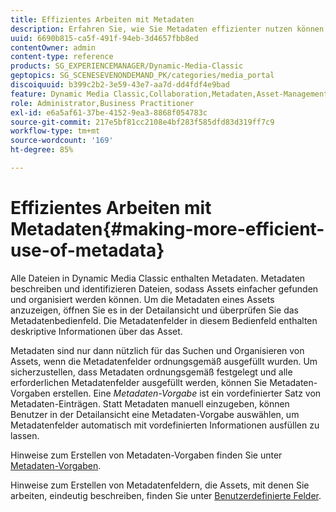 ```yaml
---
title: Effizientes Arbeiten mit Metadaten
description: Erfahren Sie, wie Sie Metadaten effizienter nutzen können.
uuid: 6690b815-ca5f-491f-94eb-3d4657fbb8ed
contentOwner: admin
content-type: reference
products: SG_EXPERIENCEMANAGER/Dynamic-Media-Classic
geptopics: SG_SCENESEVENONDEMAND_PK/categories/media_portal
discoiquuid: b399c2b2-3e59-43e7-aa7d-dd4fdf4e9bad
feature: Dynamic Media Classic,Collaboration,Metadaten,Asset-Management
role: Administrator,Business Practitioner
exl-id: e6a5af61-37be-4152-9ea3-8868f054783c
source-git-commit: 217e5bf81cc2108e4bf283f585dfd83d319ff7c9
workflow-type: tm+mt
source-wordcount: '169'
ht-degree: 85%

---
```


# Effizientes Arbeiten mit Metadaten{#making-more-efficient-use-of-metadata}

Alle Dateien in Dynamic Media Classic enthalten Metadaten. Metadaten beschreiben und identifizieren Dateien, sodass Assets einfacher gefunden und organisiert werden können. Um die Metadaten eines Assets anzuzeigen, öffnen Sie es in der Detailansicht und überprüfen Sie das Metadatenbedienfeld. Die Metadatenfelder in diesem Bedienfeld enthalten deskriptive Informationen über das Asset.

Metadaten sind nur dann nützlich für das Suchen und Organisieren von Assets, wenn die Metadatenfelder ordnungsgemäß ausgefüllt wurden. Um sicherzustellen, dass Metadaten ordnungsgemäß festgelegt und alle erforderlichen Metadatenfelder ausgefüllt werden, können Sie Metadaten-Vorgaben erstellen. Eine *Metadaten-Vorgabe* ist ein vordefinierter Satz von Metadaten-Einträgen. Statt Metadaten manuell einzugeben, können Benutzer in der Detailansicht eine Metadaten-Vorgabe auswählen, um Metadatenfelder automatisch mit vordefinierten Informationen ausfüllen zu lassen.

Hinweise zum Erstellen von Metadaten-Vorgaben finden Sie unter [Metadaten-Vorgaben](application-setup.md#metadata_presets).

Hinweise zum Erstellen von Metadatenfeldern, die Assets, mit denen Sie arbeiten, eindeutig beschreiben, finden Sie unter [Benutzerdefinierte Felder](application-setup.md#user_defined_fields).
